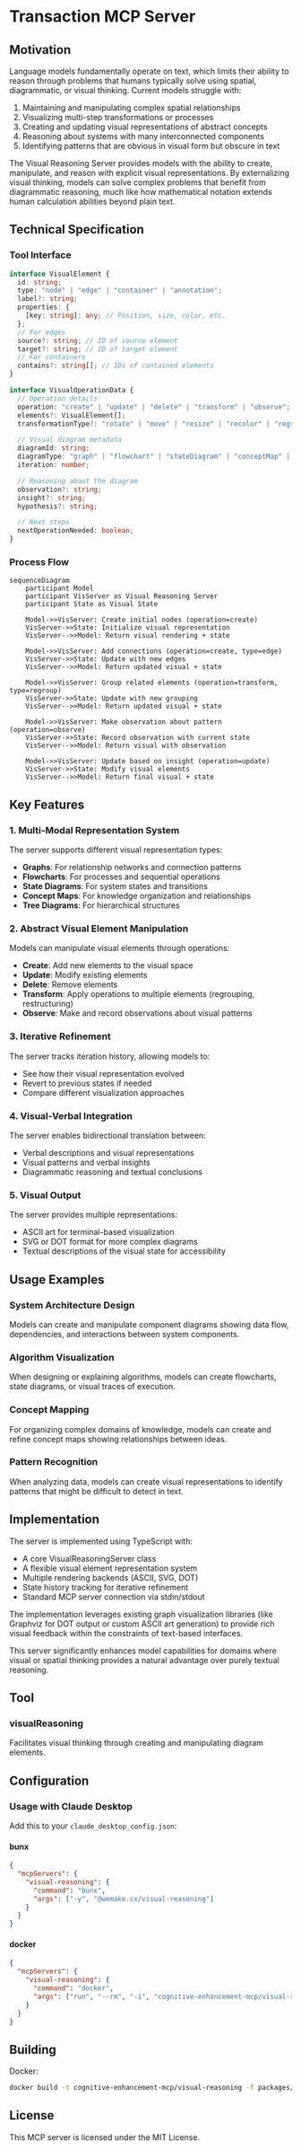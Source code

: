 # Transaction MCP Server

## Motivation

Language models fundamentally operate on text, which limits their ability to reason through problems that humans
typically solve using spatial, diagrammatic, or visual thinking. Current models struggle with:

1. Maintaining and manipulating complex spatial relationships
2. Visualizing multi-step transformations or processes
3. Creating and updating visual representations of abstract concepts
4. Reasoning about systems with many interconnected components
5. Identifying patterns that are obvious in visual form but obscure in text

The Visual Reasoning Server provides models with the ability to create, manipulate, and reason with explicit visual
representations. By externalizing visual thinking, models can solve complex problems that benefit from diagrammatic
reasoning, much like how mathematical notation extends human calculation abilities beyond plain text.

## Technical Specification

### Tool Interface

```typescript
interface VisualElement {
  id: string;
  type: "node" | "edge" | "container" | "annotation";
  label?: string;
  properties: {
    [key: string]: any; // Position, size, color, etc.
  };
  // For edges
  source?: string; // ID of source element
  target?: string; // ID of target element
  // For containers
  contains?: string[]; // IDs of contained elements
}

interface VisualOperationData {
  // Operation details
  operation: "create" | "update" | "delete" | "transform" | "observe";
  elements?: VisualElement[];
  transformationType?: "rotate" | "move" | "resize" | "recolor" | "regroup";

  // Visual diagram metadata
  diagramId: string;
  diagramType: "graph" | "flowchart" | "stateDiagram" | "conceptMap" | "treeDiagram" | "custom";
  iteration: number;

  // Reasoning about the diagram
  observation?: string;
  insight?: string;
  hypothesis?: string;

  // Next steps
  nextOperationNeeded: boolean;
}
```

### Process Flow

```mermaid
sequenceDiagram
    participant Model
    participant VisServer as Visual Reasoning Server
    participant State as Visual State

    Model->>VisServer: Create initial nodes (operation=create)
    VisServer->>State: Initialize visual representation
    VisServer-->>Model: Return visual rendering + state

    Model->>VisServer: Add connections (operation=create, type=edge)
    VisServer->>State: Update with new edges
    VisServer-->>Model: Return updated visual + state

    Model->>VisServer: Group related elements (operation=transform, type=regroup)
    VisServer->>State: Update with new grouping
    VisServer-->>Model: Return updated visual + state

    Model->>VisServer: Make observation about pattern (operation=observe)
    VisServer->>State: Record observation with current state
    VisServer-->>Model: Return visual with observation

    Model->>VisServer: Update based on insight (operation=update)
    VisServer->>State: Modify visual elements
    VisServer-->>Model: Return final visual + state
```

## Key Features

### 1. Multi-Modal Representation System

The server supports different visual representation types:

- **Graphs**: For relationship networks and connection patterns
- **Flowcharts**: For processes and sequential operations
- **State Diagrams**: For system states and transitions
- **Concept Maps**: For knowledge organization and relationships
- **Tree Diagrams**: For hierarchical structures

### 2. Abstract Visual Element Manipulation

Models can manipulate visual elements through operations:

- **Create**: Add new elements to the visual space
- **Update**: Modify existing elements
- **Delete**: Remove elements
- **Transform**: Apply operations to multiple elements (regrouping, restructuring)
- **Observe**: Make and record observations about visual patterns

### 3. Iterative Refinement

The server tracks iteration history, allowing models to:

- See how their visual representation evolved
- Revert to previous states if needed
- Compare different visualization approaches

### 4. Visual-Verbal Integration

The server enables bidirectional translation between:

- Verbal descriptions and visual representations
- Visual patterns and verbal insights
- Diagrammatic reasoning and textual conclusions

### 5. Visual Output

The server provides multiple representations:

- ASCII art for terminal-based visualization
- SVG or DOT format for more complex diagrams
- Textual descriptions of the visual state for accessibility

## Usage Examples

### System Architecture Design

Models can create and manipulate component diagrams showing data flow, dependencies, and interactions between system
components.

### Algorithm Visualization

When designing or explaining algorithms, models can create flowcharts, state diagrams, or visual traces of execution.

### Concept Mapping

For organizing complex domains of knowledge, models can create and refine concept maps showing relationships between
ideas.

### Pattern Recognition

When analyzing data, models can create visual representations to identify patterns that might be difficult to detect in
text.

## Implementation

The server is implemented using TypeScript with:

- A core VisualReasoningServer class
- A flexible visual element representation system
- Multiple rendering backends (ASCII, SVG, DOT)
- State history tracking for iterative refinement
- Standard MCP server connection via stdin/stdout

The implementation leverages existing graph visualization libraries (like Graphviz for DOT output or custom ASCII art
generation) to provide rich visual feedback within the constraints of text-based interfaces.

This server significantly enhances model capabilities for domains where visual or spatial thinking provides a natural
advantage over purely textual reasoning.

## Tool

### visualReasoning

Facilitates visual thinking through creating and manipulating diagram elements.

## Configuration

### Usage with Claude Desktop

Add this to your `claude_desktop_config.json`:

#### bunx

```json
{
  "mcpServers": {
    "visual-reasoning": {
      "command": "bunx",
      "args": ["-y", "@wemake.cx/visual-reasoning"]
    }
  }
}
```

#### docker

```json
{
  "mcpServers": {
    "visual-reasoning": {
      "command": "docker",
      "args": ["run", "--rm", "-i", "cognitive-enhancement-mcp/visual-reasoning"]
    }
  }
}
```

## Building

Docker:

```sh
docker build -t cognitive-enhancement-mcp/visual-reasoning -f packages/visual-reasoning/Dockerfile .
```

## License

This MCP server is licensed under the MIT License.
